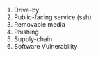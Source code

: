 1. Drive-by
2. Public-facing service (ssh)
3. Removable media
4. Phishing
5. Supply-chain
6. Software Vulnerability